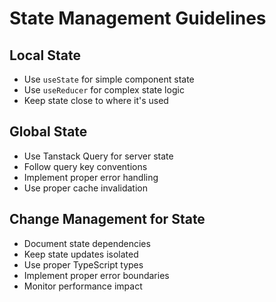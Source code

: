 # State Management Guidelines

## Local State
- Use `useState` for simple component state
- Use `useReducer` for complex state logic
- Keep state close to where it's used

## Global State
- Use Tanstack Query for server state
- Follow query key conventions
- Implement proper error handling
- Use proper cache invalidation

## Change Management for State
- Document state dependencies
- Keep state updates isolated
- Use proper TypeScript types
- Implement proper error boundaries
- Monitor performance impact